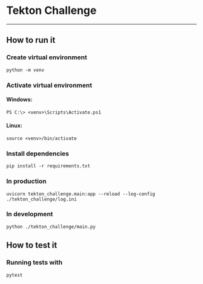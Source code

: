 # Tekton Challenge

---

## How to run it

### Create virtual environment

    python -m venv

### Activate virtual environment

#### Windows:

    PS C:\> <venv>\Scripts\Activate.ps1

#### Linux:

    source <venv>/bin/activate

### Install dependencies

    pip install -r requirements.txt

### In production

    uvicorn tekton_challenge.main:app --reload --log-config ./tekton_challenge/log.ini

### In development

    python ./tekton_challenge/main.py

## How to test it

### Running tests with

    pytest
